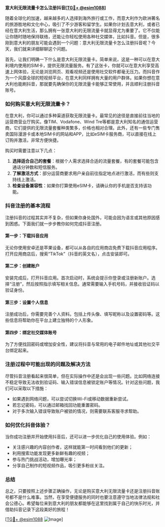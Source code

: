 **意大利无限流量卡怎么注册抖音[[TG💪+ @esim1088](https://t.me/s/esim1088)]**

随着全球化的加速，越来越多的人选择到海外旅行或工作，而意大利作为欧洲著名的旅游胜地和文化中心，吸引了不少游客和留学生。如果你计划去意大利，或者已经在意大利生活，那么拥有一张意大利的无限流量卡就显得尤为重要了。它不仅能让你随时随地保持联络，还能让你轻松使用各种社交媒体，比如抖音。但是，很多刚到意大利的朋友可能会遇到一个问题：意大利无限流量卡怎么注册抖音呢？今天，我们就来详细聊聊这个问题。

首先，让我们明确一下什么是意大利无限流量卡。简单来说，这是一种可以在意大利境内使用的SIM卡，提供无限流量服务。有了这张卡，你就可以在意大利享受高速上网体验，无论是浏览网页、观看视频还是使用社交软件都毫无压力。而抖音作为一个风靡全球的短视频平台，在意大利同样拥有大量的用户群体。如果你想在意大利也能刷抖音，那就要先确保你的无限流量卡能够正常使用，并且顺利注册抖音账号。

### 如何购买意大利无限流量卡？

在意大利，你可以通过多种渠道获取无限流量卡。最常见的途径是直接前往当地的运营商营业厅购买。像TIM、Vodafone、Wind Tre等都是意大利知名的通信运营商，它们提供的无限流量套餐种类繁多，价格也相对合理。此外，还有一些专门售卖国际漫游卡或本地SIM卡的网站和APP，比如eSIM卡服务商，可以直接在线上订购并激活，非常方便快捷。

购买时需要注意以下几点：
1. **选择适合自己的套餐**：根据个人需求选择合适的流量套餐，有的套餐可能包含通话分钟数和短信服务。
2. **了解激活方式**：部分运营商要求用户亲自前往指定地点进行激活，而有些则支持线上激活。
3. **检查设备兼容性**：如果你打算使用eSIM卡，请确认你的手机是否支持该功能。

### 抖音注册的基本流程

注册抖音的过程其实并不复杂，但如果你身处国外，可能会因为语言或其他原因感到困惑。下面我们就一步步教你如何完成抖音注册。

#### 第一步：下载抖音应用
无论你使用安卓还是苹果设备，都可以从各自的应用商店免费下载抖音应用程序。打开应用商店后，搜索“TikTok”（抖音的英文名），点击安装即可。

#### 第二步：创建账户
安装完成后，打开抖音应用。首次启动时，系统会提示你登录或注册新账户。选择“注册”，然后按照指示填写相关信息。通常需要输入手机号码，并接收验证码以验证身份。

#### 第三步：设置个人信息
注册成功后，你需要完善个人资料。包括上传头像、填写昵称以及设置密码等。这些信息将帮助你在平台上建立独特的个人形象。

#### 第四步：绑定社交媒体账号
为了方便找回密码或增加安全性，建议将抖音与常用的电子邮件地址或其他社交平台绑定起来。

### 注册过程中可能出现的问题及解决方法

尽管抖音注册看起来很简单，但在实际操作中还是会出现一些问题。比如网络连接不稳定导致无法收到验证码、输入错误信息被锁定账户等情况。针对这些问题，我们可以采取以下措施：

- 如果遇到网络问题，可以尝试切换Wi-Fi或移动数据重新尝试。
- 若忘记密码，可以通过邮箱找回功能重置密码。
- 对于多次输入错误导致账户被锁的情况，则需要联系客服寻求帮助。

### 如何优化抖音体验？

当你成功注册并开始使用抖音后，还可以进一步优化自己的使用体验。例如：
- 关注感兴趣的内容创作者，这样就能第一时间看到他们的更新；
- 利用搜索功能发现更多新鲜有趣的视频；
- 参与热门挑战活动，增加曝光率；
- 分享自己制作的短视频作品，吸引更多粉丝关注。

### 总结

总之，只要按照上述步骤正确操作，无论是购买意大利无限流量卡还是注册抖音账号都不是什么难事。当然，在享受便捷服务的同时也要注意遵守当地法律法规和社会公德心。希望每位来到意大利的朋友都能够在这里找到属于自己的快乐时光，并借助抖音记录下这段美好的旅程！

[[TG💪+ @esim1088](https://t.me/s/esim1088) ![Image](https://i.postimg.cc/4NQfJmqS/Snipaste-2025-05-13-00-14-12.png)]